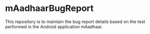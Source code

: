 # mAadhaarBugReport
This repository is to maintain the bug report details based on the test performed in the Android application mAadhaar.
